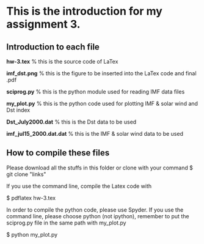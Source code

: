 # This is the introduction for my assignment 3. 

## Introduction to each file
**hw-3.tex** % this is the source code of LaTex

**imf_dst.png** % this is the figure to be inserted into the LaTex code and final .pdf

**sciprog.py** % this is the python module used for reading IMF data files

**my_plot.py** % this is the python code used for plotting IMF & solar wind and Dst index 

**Dst_July2000.dat** % this is the Dst data to be used 

**imf_jul15_2000.dat.dat** % this is the IMF & solar wind data to be used 

## How to compile these files
Please download all the stuffs in this folder or clone with your command 
$ git clone "links"

If you use the command line, compile the Latex code with 

$ pdflatex hw-3.tex

In order to compile the python code, please use Spyder. If you use the command line, please choose python (not ipython), 
remember to put the sciprog.py file in the same path with my_plot.py

$ python my_plot.py
